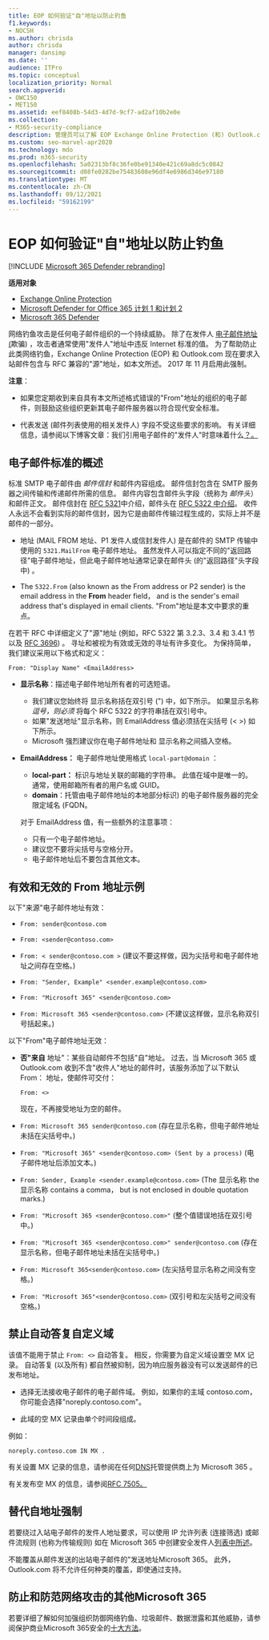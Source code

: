 ```yaml
---
title: EOP 如何验证"自"地址以防止钓鱼
f1.keywords:
- NOCSH
ms.author: chrisda
author: chrisda
manager: dansimp
ms.date: ''
audience: ITPro
ms.topic: conceptual
localization_priority: Normal
search.appverid:
- OWC150
- MET150
ms.assetid: eef8408b-54d3-4d7d-9cf7-ad2af10b2e0e
ms.collection:
- M365-security-compliance
description: 管理员可以了解 EOP Exchange Online Protection (和) Outlook.com 接受或拒绝的电子邮件地址类型，以帮助防止网络钓鱼。
ms.custom: seo-marvel-apr2020
ms.technology: mdo
ms.prod: m365-security
ms.openlocfilehash: 5a02313bf8c36fe0be91340e421c69a8dc5c0842
ms.sourcegitcommit: d08fe0282be75483608e96df4e6986d346e97180
ms.translationtype: MT
ms.contentlocale: zh-CN
ms.lasthandoff: 09/12/2021
ms.locfileid: "59162199"
---
```

# <a name="how-eop-validates-the-from-address-to-prevent-phishing"></a>EOP 如何验证"自"地址以防止钓鱼

[!INCLUDE [Microsoft 365 Defender rebranding](../includes/microsoft-defender-for-office.md)]

**适用对象**
- [Exchange Online Protection](exchange-online-protection-overview.md)
- [Microsoft Defender for Office 365 计划 1 和计划 2](defender-for-office-365.md)
- [Microsoft 365 Defender](../defender/microsoft-365-defender.md)

网络钓鱼攻击是任何电子邮件组织的一个持续威胁。 除了在发件人 [电子邮件地址 (](anti-spoofing-protection.md)欺骗) ，攻击者通常使用"发件人"地址中违反 Internet 标准的值。 为了帮助防止此类网络钓鱼，Exchange Online Protection (EOP) 和 Outlook.com 现在要求入站邮件包含与 RFC 兼容的"源"地址，如本文所述。 2017 年 11 月启用此强制。

**注意**：

- 如果您定期收到来自具有本文所述格式错误的"From"地址的组织的电子邮件，则鼓励这些组织更新其电子邮件服务器以符合现代安全标准。

- 代表发送 (邮件列表使用的相关发件人) 字段不受这些要求的影响。 有关详细信息，请参阅以下博客文章：我们引用电子邮件的"发件人"时意味着什么[？。](/archive/blogs/tzink/what-do-we-mean-when-we-refer-to-the-sender-of-an-email)

## <a name="an-overview-of-email-message-standards"></a>电子邮件标准的概述

标准 SMTP 电子邮件由 *邮件信封* 和邮件内容组成。 邮件信封包含在 SMTP 服务器之间传输和传递邮件所需的信息。 邮件内容包含邮件头字段（统称为 *邮件头*）和邮件正文。 邮件信封在 [RFC 5321](https://tools.ietf.org/html/rfc5321)中介绍，邮件头在 [RFC 5322 中介绍](https://tools.ietf.org/html/rfc5322)。 收件人永远不会看到实际的邮件信封，因为它是由邮件传输过程生成的，实际上并不是邮件的一部分。

- 地址 (MAIL FROM 地址、P1 发件人或信封发件人) 是在邮件的 SMTP 传输中使用的 `5321.MailFrom` 电子邮件地址。  虽然发件人可以指定不同的"返回路径"电子邮件地址，但此电子邮件地址通常记录在邮件头 (的"返回路径"头字段中) 。 

- The `5322.From` (also known as the From address or P2 sender) is the email address in the **From** header field， and is the sender's email address that's displayed in email clients. "From"地址是本文中要求的重点。

在若干 RFC 中详细定义了"源"地址 (例如，RFC 5322 第 3.2.3、3.4 和 3.4.1 节以及 [RFC 3696](https://tools.ietf.org/html/rfc3696)) 。 寻址和被视为有效或无效的寻址有许多变化。 为保持简单，我们建议采用以下格式和定义：

`From: "Display Name" <EmailAddress>`

- **显示名称**：描述电子邮件地址所有者的可选短语。

  - 我们建议您始终将 显示名称括在双引号 (") 中，如下所示。 如果显示名称 _逗号，则必须_ 将每个 RFC 5322 的字符串括在双引号中。
  - 如果"发送地址"显示名称，则 EmailAddress 值必须括在尖括号 (< >) 如下所示。
  - Microsoft 强烈建议你在电子邮件地址和 显示名称之间插入空格。

- **EmailAddress：** 电子邮件地址使用格式 `local-part@domain` ：

  - **local-part：** 标识与地址关联的邮箱的字符串。 此值在域中是唯一的。 通常，使用邮箱所有者的用户名或 GUID。
  - **domain**：托管由电子邮件地址的本地部分标识) 的电子邮件服务器的完全限定域名 (FQDN。

  对于 EmailAddress 值，有一些额外的注意事项：

  - 只有一个电子邮件地址。
  - 建议您不要将尖括号与空格分开。
  - 电子邮件地址后不要包含其他文本。

## <a name="examples-of-valid-and-invalid-from-addresses"></a>有效和无效的 From 地址示例

以下"来源"电子邮件地址有效：

- `From: sender@contoso.com`

- `From: <sender@contoso.com>`

- `From: < sender@contoso.com >` (建议不要这样做，因为尖括号和电子邮件地址之间存在空格。) 

- `From: "Sender, Example" <sender.example@contoso.com>`

- `From: "Microsoft 365" <sender@contoso.com>`

- `From: Microsoft 365 <sender@contoso.com>` (不建议这样做，显示名称双引号括起来。) 

以下"From"电子邮件地址无效：

- **否"来自** 地址"：某些自动邮件不包括"自"地址。 过去，当 Microsoft 365 或 Outlook.com 收到不含"收件人"地址的邮件时，该服务添加了以下默认 From： 地址，使邮件可交付：

  `From: <>`

  现在，不再接受地址为空的邮件。

- `From: Microsoft 365 sender@contoso.com` (存在显示名称，但电子邮件地址未括在尖括号中。) 

- `From: "Microsoft 365" <sender@contoso.com> (Sent by a process)` (电子邮件地址后添加文本。) 

- `From: Sender, Example <sender.example@contoso.com>` (The 显示名称 the 显示名称 contains a comma， but is not enclosed in double quotation marks.) 

- `From: "Microsoft 365 <sender@contoso.com>"` (整个值错误地括在双引号中。) 

- `From: "Microsoft 365 <sender@contoso.com>" sender@contoso.com` (存在显示名称，但电子邮件地址未括在尖括号中。) 

- `From: Microsoft 365<sender@contoso.com>` (左尖括号显示名称之间没有空格。) 

- `From: "Microsoft 365"<sender@contoso.com>` (双引号和左尖括号之间没有空格。) 

## <a name="suppress-auto-replies-to-your-custom-domain"></a>禁止自动答复自定义域

该值不能用于禁止 `From: <>` 自动答复。 相反，你需要为自定义域设置空 MX 记录。 自动答复 (以及所有) 都自然被抑制，因为响应服务器没有可以发送邮件的已发布地址。

- 选择无法接收电子邮件的电子邮件域。 例如，如果你的主域 contoso.com，你可能会选择"noreply.contoso.com"。

- 此域的空 MX 记录由单个时间段组成。

例如：

```text
noreply.contoso.com IN MX .
```

有关设置 MX 记录的信息，请参阅在任何[DNS](../../admin/get-help-with-domains/create-dns-records-at-any-dns-hosting-provider.md)托管提供商上为 Microsoft 365 。

有关发布空 MX 的信息，请参阅[RFC 7505。](https://tools.ietf.org/html/rfc7505)

## <a name="override-from-address-enforcement"></a>替代自地址强制

若要绕过入站电子邮件的发件人地址要求，可以使用 IP 允许列表 (连接筛选) 或邮件流规则 (也称为传输规则) 如在 Microsoft 365 中创建安全发件人[列表中所述](create-safe-sender-lists-in-office-365.md)。

不能覆盖从邮件发送的出站电子邮件的"发送地址Microsoft 365。 此外，Outlook.com 将不允许任何种类的覆盖，即使通过支持。

## <a name="other-ways-to-prevent-and-protect-against-cybercrimes-in-microsoft-365"></a>防止和防范网络攻击的其他Microsoft 365

若要详细了解如何加强组织防御网络钓鱼、垃圾邮件、数据泄露和其他威胁，请参阅保护商业Microsoft 365安全的[十大方法](../../admin/security-and-compliance/secure-your-business-data.md)。